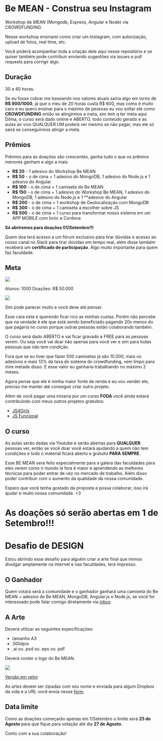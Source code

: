 # Be MEAN - Construa seu Instagram

Workshop de MEAN (Mongodb, Express, Angular e Node)  via CROWDFUNDING.

Nesse workshop ensinarei como criar um Instagram, com autorização, upload de fotos, real time, etc.

Você poderá acompanhar toda a criação dele aqui nesse repositório e se quiser também pode contribuir enviando sugestões via issues e pull requests para corrigir algo.

## Duração

30 a 40 horas.


Se eu fosse cobrar me baseando nos valores atuais sairia algo em torno de **R$ 900/1000**, já que o meu de 20 horas custa R$ 600, mas como é muito caro e eu quero ensinar para o máximo de pessoas eu vou soltar ele como **CROWDFUNDING** então se atingirmos a meta, sim tem q ter meta aqui Dilma, o curso será dado online e ABERTO, todo conteúdo gerado e as aulas ao vivo QUALQUER UM poderá ver mesmo se não pagar, mas ele só sairá se conseguirmos atingir a meta.

## Prêmios
Prêmios para as doações são crescentes, ganha tudo o que os prêmios menores ganham e algo a mais.

- **R$ 20** - 1 adesivo do Workshop Be MEAN
- **R$ 50** - o de cima + 1 adesivo do MongoDB, 1 adesivo do Node.js e 1 adesivo do Angular
- **R$ 100** - o de cima + 1 camiseta do Be MEAN
- **R$ 150** - o de cima + 1 adesivo do Workshop Be MEAN, 1 adesivo do MongoDB, 1 adesivo do Node.js e 1 **adesivo do Angular
- **R$ 200** - o de cima + 1 workshop de Geolocalização com MongoDB
- **R$ 300** - o de cima + 1 camiseta a escolher sobre JS
- **R$ 500** - o de cima + 1 curso para transformar nosso sistema em um APP MOBILE com Ionic e Cordova

**Só abriremos para doações 01/Setembro!!!**

Quem doa terá acesso a um fórum exclusivo para tirar dúvidas e acesso ao nosso canal no Slack para tirar dúvidas em tempo real, além disse também receberá um **certificado de participação**. Algo muito importante para quem faz faculdade.

## Meta

![](http://gospellife.com.br/site-antigo/images/politica/meta-do-pronatec.jpg)

Alunos: 1000
Doações: R$ 50.000

![](http://www.go2web.com.br/fotos/18072014_190738_Meme-Jackie.jpg)

Sim pode parecer muito e você deve até pensar:

Esse cara está é querendo ficar rico as minhas custas. Porém não percebe que na verdade é ele que está sendo beneficiado pagando 20x menos do que pagaria no curso porque outras pessoas estão colaborando também.

O curso será dado ABERTO e vai ficar gravado e FREE para as pessoas verem.
Ou seja você vai doar não apenas para você ver e sim para todas pessoas que não tem condição.

Fora que se eu tiver que fazer 500 camisetas já são 10.000, mais os adesivos e mais 13% da taxa do sistema do crowdfunding, vem limpo para mim metade disso. E esse valor eu ganharia trabalhando no máximo 2 meses.

Agora pense que ele é minha maior fonte de renda e eu vou vender ele, preciso me manter até conseguir criar outro projeto.

Além de você pagar uma mixaria por um curso **FODA** você ainda estará contribuindo com meus outros projetos gratuitos:

- [JS4Girls](http://nomadev.com.br/js4girls-evento-gratuito-de-ensino-de-programa%C3%A7%C3%A3o-para-mulheres-garotas-meninas/)
- [JS Funcional](http://webschool.io/jsfuncional/)


## O curso

As aulas serão dadas via Youtube e serão abertas para **QUALQUER** pessoas ver, então se você doar você estará ajudando a quem não tem condições e todo o material ficará aberto e gratuito **PARA SEMPRE**.

Esse BE MEAN será feito especialmente para a galera das faculdades para eles verem como o mundo lá fora é maior e aprendendo as melhores técnicas para poder entrar de vez no mercado de trabalho. Além disso poder contribuir com o aumento da qualidade da nossa comunidade. 

Espero que você tenha gostado da proposta e possa colaborar, isso irá ajudar e muito nossa comunidade. <3


# As doações só serão abertas em 1 de Setembro!!!

# Desafio de DESIGN

Estou abrindo esse desafio para alguém criar a arte final que iremos divulgar amplamente na internet e nas faculdades, terá impresso.

## O Ganhador

Quem votará será a comunidade e o ganhador ganhará uma camiseta do Be MEAN + adesivo do Be MEAN, MongoDB, Angular.js e Node.js, se você for interessado pode falar comigo diretamente via [inbox](https://www.facebook.com/suissa)

## A Arte

Deverá utilizar as seguintes especificações:

- tamanho A3
- 300dpis
- .ai ou .psd ou .eps ou .pdf

Deverá conter o logo do Be MEAN.

![](http://webschool.io/bemean/images/logo.png)

[Versão em vetor](https://cloudup.com/files/iYPROr4FML2/download)

As artes devem ser zipadas com seu nome e enviada para algum Dropbox da vida e a URL você envia nesse [form](https://docs.google.com/forms/d/1RA3UgzTqks0LuhFX0fyuJXZbtR5c8fMnCZH9wfqM8JA/viewform).

## Data limite

Como as doações começarão apenas em 1/Setembro o limite será **25 de Agosto** para que fique para votação até dia **27 de Agosto**.


Conto com a sua colaboração!

